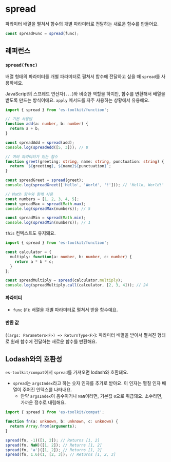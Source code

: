 # spread

파라미터 배열을 펼쳐서 함수의 개별 파라미터로 전달하는 새로운 함수를 만들어요.

```typescript
const spreadFunc = spread(func);
```

## 레퍼런스

### `spread(func)`

배열 형태의 파라미터를 개별 파라미터로 펼쳐서 함수에 전달하고 싶을 때 `spread`를 사용하세요.

JavaScript의 스프레드 연산자(`...`)와 비슷한 역할을 하지만, 함수를 변환해서 배열을 받도록 만드는 방식이에요. `apply` 메서드를 자주 사용하는 상황에서 유용해요.

```typescript
import { spread } from 'es-toolkit/function';

// 기본 사용법
function add(a: number, b: number) {
  return a + b;
}

const spreadAdd = spread(add);
console.log(spreadAdd([5, 3])); // 8

// 여러 파라미터가 있는 함수
function greet(greeting: string, name: string, punctuation: string) {
  return `${greeting}, ${name}${punctuation}`;
}

const spreadGreet = spread(greet);
console.log(spreadGreet(['Hello', 'World', '!'])); // 'Hello, World!'

// Math 함수와 함께 사용
const numbers = [1, 2, 3, 4, 5];
const spreadMax = spread(Math.max);
console.log(spreadMax(numbers)); // 5

const spreadMin = spread(Math.min);
console.log(spreadMin(numbers)); // 1
```

`this` 컨텍스트도 유지돼요.

```typescript
import { spread } from 'es-toolkit/function';

const calculator = {
  multiply: function(a: number, b: number, c: number) {
    return a * b * c;
  }
};

const spreadMultiply = spread(calculator.multiply);
console.log(spreadMultiply.call(calculator, [2, 3, 4])); // 24
```

#### 파라미터

- `func` (`F`): 배열을 개별 파라미터로 펼쳐서 받을 함수예요.

#### 반환 값

(`(args: Parameters<F>) => ReturnType<F>`): 파라미터 배열을 받아서 펼쳐진 형태로 원래 함수에 전달하는 새로운 함수를 반환해요.

## Lodash와의 호환성

`es-toolkit/compat`에서 `spread`를 가져오면 lodash와 호환돼요.

- `spread`는 `argsIndex`라고 하는 숫자 인자를 추가로 받아요. 이 인자는 펼칠 인자 배열이 주어진 인덱스를 나타내요.
  - 만약 `argsIndex`이 음수이거나 `NaN`이라면, 기본값 `0`으로 취급돼요. 소수라면, 가까운 정수로 내림해요.

```typescript
import { spread } from 'es-toolkit/compat';

function fn(a: unknown, b: unknown, c: unknown) {
  return Array.from(arguments);
}

spread(fn, -1)([1, 2]); // Returns [1, 2]
spread(fn, NaN)([1, 2]); // Returns [1, 2]
spread(fn, 'a')([1, 2]); // Returns [1, 2]
spread(fn, 1.6)(1, [2, 3]); // Returns [1, 2, 3]
```

